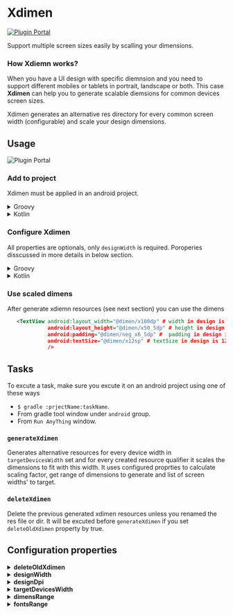 # Xdimen 
[![Plugin Portal](https://img.shields.io/gradle-plugin-portal/v/io.github.islamkhsh.xdimen?color=gradle&logo=gradle)](https://plugins.gradle.org/plugin/io.github.islamkhsh.xdimen)

Support multiple screen sizes easily by scalling your dimensions.
### 

### How Xdiemn works?
When you have a UI design with specific diemnsion and you need to support different mobiles or tablets in portrait, landscape or both. This case **Xdimen** can help you to generate scalable diemsions for common devices screen sizes.
 

Xdimen generates an alternative res directory for every common screen width (configurable) and scale your design dimensions.

## Usage
![Plugin Portal](https://img.shields.io/gradle-plugin-portal/v/io.github.islamkhsh.xdimen?color=gradle&logo=gradle&label=Latest%20version)

 
### Add to project
 Xdimen must be applied in an android project.

<details>
<summary>Groovy</summary> 
  
````groovy
  plugins {
    id 'io.github.islamkhsh.xdimen' version "$latest_version"   
    // agb plugin
  } 
````
</details>

<details>
<summary>Kotlin</summary> 
  
````kotlin
  plugins {                         
    id("io.github.islamkhsh.xdimen") version "$latest_version"  
    // agb plugin
  }
````
</details>

### Configure Xdimen
All properties are optionals, only `designWidth` is required. 
Poroperies disscussed in more details in below section.

<details>
<summary>Groovy</summary> 
  
````groovy
  xdimen {
    deleteOldXdimen = true
    designWidth = 411 // required
    designDpi = mdpi()
    targetDevicesWidth = [360, 375, 411]
    dimensRange {
        minDimen = -10
        maxDimen = 600
        step = 0.5d
    }
    fontsRange {
        minDimen = 10
        maxDimen = 60
        step = 1.0d
    }
}
````
</details>

<details>
<summary>Kotlin</summary> 
  
````kotlin
  xdimen {
    deleteOldXdimen.set(true)
    designWidth.set(411) // required
    designDpi.set(mdpi())
    targetDevicesWidth.set(phonePortrait)
    dimensRange {
        minDimen.set(-10)
        maxDimen.set(500)
        step.set(0.5)
    }
    fontsRange {
        minDimen.set(10)
        maxDimen.set(60)
        step.set(1.0)
    }
}
````
</details> 

### Use scaled dimens
After generate xdiemn resources (see next section) you can use the dimens 
```xml
   <TextView android:layout_width="@dimen/x100dp" # width in design is 100dp
             android:layout_height="@dimen/x50_5dp" # height in design is 50.5dp
             android:padding="@dimen/neg_x6_5dp" #  padding in design is -6.5dp
             android:textSize="@dimen/x12sp" # textSize in design is 12sp
             />
```

## Tasks
To excute a task, make sure you excute it on an android project using one of these ways
- `$ gradle :prjectName:taskName`.
- From gradle tool window under `android` group.
- From `Run AnyThing` window.

### `generateXdimen`
Generates alternative resources for every device width in `targetDevicesWidth` set and for every created resource qualifier it scales the dimensions to fit with this width. It uses configured proprties to calculate scaling factor, get range of dimensions to generate and list of screen widths' to target.

### `deleteXdimen` 
Delete the previous generated xdimen resources unless you renamed the res file or dir. It will be excuted before `generateXdimen` if you set `deleteOldXdimen` property by true.

## Configuration properties

<details>
<summary><b>deleteOldXdimen</b></summary>  
  
By setting it when you excute `generateXdimen` task `deleteXdimen` will be excuted first to delete all previous generated xdimen resources and thier dirs if directory contains only `xdiemn.xml` file. 

> If you renamed the `xdimen.xml` file or its directory for any reason, this file won't be deleted. 
  
> Default value: **true**.
</details>

<details>
<summary><b>designWidth</b></summary>  
  
The value of screen width of your design in `dp` unit. It will be used with `designDpi` to calculate the relativeDesignWidth (width realtive to main denisity `mdpi`) an then calculate a scaling factor for every screen sidth in `targetDevicesWidth`.
  
> If your design is in `px` set its width in this proprty and set `designDpi` to be `mdpi` as in mdpi 1px = 1dp.
  
> No default value because it's reuired and must be configured.
</details>

<details>
<summary><b>designDpi</b></summary>  
  
The design screen density (dot per inch) [see more](https://developer.android.com/training/multiscreen/screendensities). This will be used to with `designWidth` to calculate the relativeDesignWidth.
  
> Default value is: **mdpi**
  
> Predefined densities: for every density in [common densities](https://developer.android.com/training/multiscreen/screendensities#TaskProvideAltBmp) there's a mthod with its name ( `ldpi()`, `mdpi()`, `hdpi()`, ... etc), Also there's a method to set custom density `dpi(value)`.
</details>

<details>
<summary><b>targetDevicesWidth</b></summary>  
  
The width of screens of devices which you target. For every width in this list an alternative resource will be generated with scalled dimens.
  
  ex: if list is [350, 400] then 
  ```
  ...
 -> values
    - xdimen.xml
 -> values-w350dp
    - xdimen.xml
 -> values-w400dp
    - xdimen.xml
  ...
```
  And this means that all devices with 
  - screen width < 350 will use dimens in `values/xdimen.xml`.
  - 350dp <= screen width < 400 will use dimens in `values-w350dp/xdimen.xml`.
  - screen width >= 400 will use dimens in `values-w400dp/xdimen.xml`.
  
> You can use predefined set as it's , add or remove from it or provide your own set.
  
> Default value is: **[designWidth]** set of designWidth provided value.
  
> Predefined sets for common devices: 
  - `phonePortrait`: common phones in portrait orientation.
  - `phoneLandscape`: common phones in portrait orientation.
  - `tabletPortrait`: common tablets in portrait orientation.
  - `tabletLandscape`: common tablets in portrait orientation.
  ###
  - `phoneDevices`: common phones in portrait and landscape.
  - `tabletDevices`: common tablets in portrait and landscape.
  - `allDevices`: common phones and tablets in both portrait and landscape.
  ###
  - `devicesInPortrait`: common phones and tablets in portrait.
  - `devicesInLandscape`: common phones and tablets in landscape.
  
 These lists collected from many sources: [Wikipedia](https://en.wikipedia.org/wiki/Comparison_of_high-definition_smartphone_displays#720p_by_1280_(HD_ready)), 
  [ScreenSize](https://screensiz.es/), [Pixensity](https://pixensity.com/list/) and others.
</details>
  
  <details>
<summary><b>dimensRange</b></summary>  
  
The range of dimens you want to be generated and scaled.
- `minDimen`: the minimum dimen to be generated.
- `maxDimen`: the maximum dimen to be generated.
- `step`: the step between between two genarted dimen.
    
> Default value: **minDimen=-10**,  **maxDimen=600**,  **step=1.00**.
 
</details>
  
   <details>
<summary><b>fontsRange</b></summary>  
  
The same of `dimensRange` but for fonts dimens range.
    
> Default value: **minDimen=6**,  **maxDimen=48**,  **step=1.00**.
 
</details>
